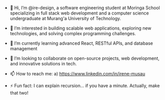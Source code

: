 - 👋 Hi, I’m @ire-design, a software engineering student at Moringa School specializing in full stack web development and a computer science undergraduate at Murang'a University of Technology.
  
- 👀 I’m interested in building scalable web applications, exploring new technologies, and solving complex programming challenges.
  
- 🌱 I’m currently learning advanced React, RESTful APIs, and database management
  
- 💞️ I’m looking to collaborate on  open-source projects, web development, and innovative solutions in tech.
  
- 📫 How to reach me: a) https://www.linkedin.com/in/irene-musau
  
- ⚡ Fun fact:  I can explain recursion... if you have a minute. Actually, make that two!

<!---
ire-design/ire-design is a ✨ special ✨ repository because its `README.md` (this file) appears on your GitHub profile.
You can click the Preview link to take a look at your changes.
--->
